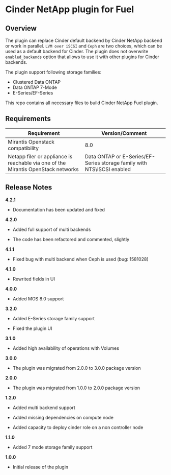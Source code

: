 Cinder NetApp plugin for Fuel
=============================

Overview
--------

The plugin can replace Cinder default backend by Cinder NetApp backend or work in parallel. ``LVM over iSCSI`` and ``Ceph`` are two choices, which can be used as a default backend for Cinder. The plugin does not overwrite ``enabled_backends`` option that allows to use it with other plugins for Cinder backends.


The plugin support following storage families:
 - Clustered Data ONTAP
 - Data ONTAP 7-Mode
 - E-Series/EF-Series

This repo contains all necessary files to build Cinder NetApp Fuel plugin.


Requirements
------------

| Requirement                                                                              | Version/Comment                                                        |
|------------------------------------------------------------------------------------------|------------------------------------------------------------------------|
| Mirantis Openstack compatibility                                                         | 8.0                                                                    |
| Netapp filer or appliance is reachable via one of the Mirantis OpenStack networks        | Data ONTAP or E-Series/EF-Series storage family with NTS\iSCSI enabled |


Release Notes
-------------

**4.2.1**

* Documentation has been updated and fixed

**4.2.0**

* Added full support of multi backends

* The code has been refactored and commented, slightly

**4.1.1**

* Fixed bug with multi backend when Ceph is used (bug: 1581028)

**4.1.0**

* Rewrited fields in UI

**4.0.0**

* Added MOS 8.0 support

**3.2.0**

* Added E-Series storage family support

* Fixed the plugin UI

**3.1.0**

* Added high availability of operations with Volumes

**3.0.0**

* The plugin was migrated from 2.0.0 to 3.0.0 package version

**2.0.0**

* The plugin was migrated from 1.0.0 to 2.0.0 package version

**1.2.0**

* Added multi backend support

* Added missing dependencies on compute node

* Added capacity to deploy cinder role on a non controller node

**1.1.0**

* Added 7 mode storage family support

**1.0.0**

* Initial release of the plugin

